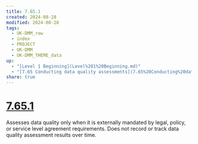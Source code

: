 ```yaml
---
title: 7.65.1
created: 2024-08-28
modified: 2024-08-28
tags:
  - UK-DMM_row
  - index
  - PROJECT
  - UK-DMM
  - UK-DMM_THEME_data
up:
  - "[Level 1 Beginning](Level%201%20Beginning.md)"
  - "[7.65 Conducting data quality assessments](7.65%20Conducting%20data%20quality%20assessments.md)"
share: true
---
```

# [7.65.1](7.65.1.md)

Assesses data quality only when it is externally mandated by legal, policy, or service level agreement requirements. Does not record or track data quality assessment results over time.
